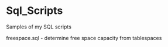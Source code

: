 # Sql_Scripts
Samples of my SQL scripts


freespace.sql - determine free space capacity from tablespaces
